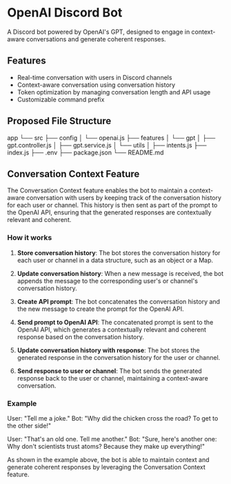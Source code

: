 # OpenAI Discord Bot

A Discord bot powered by OpenAI's GPT, designed to engage in context-aware conversations and generate coherent responses.

## Features

- Real-time conversation with users in Discord channels
- Context-aware conversation using conversation history
- Token optimization by managing conversation length and API usage
- Customizable command prefix

## Proposed File Structure

app
└── src
├── config
│ └── openai.js
├── features
│ └── gpt
│ ├── gpt.controller.js
│ ├── gpt.service.js
│ └── utils
│ ├── intents.js
├── index.js
├── .env
├── package.json
└── README.md

## Conversation Context Feature

The Conversation Context feature enables the bot to maintain a context-aware conversation with users by keeping track of the conversation history for each user or channel. This history is then sent as part of the prompt to the OpenAI API, ensuring that the generated responses are contextually relevant and coherent.

### How it works

1. **Store conversation history**: The bot stores the conversation history for each user or channel in a data structure, such as an object or a Map.

2. **Update conversation history**: When a new message is received, the bot appends the message to the corresponding user's or channel's conversation history.

3. **Create API prompt**: The bot concatenates the conversation history and the new message to create the prompt for the OpenAI API.

4. **Send prompt to OpenAI API**: The concatenated prompt is sent to the OpenAI API, which generates a contextually relevant and coherent response based on the conversation history.

5. **Update conversation history with response**: The bot stores the generated response in the conversation history for the user or channel.

6. **Send response to user or channel**: The bot sends the generated response back to the user or channel, maintaining a context-aware conversation.

### Example

User: "Tell me a joke."
Bot: "Why did the chicken cross the road? To get to the other side!"

User: "That's an old one. Tell me another."
Bot: "Sure, here's another one: Why don't scientists trust atoms? Because they make up everything!"

As shown in the example above, the bot is able to maintain context and generate coherent responses by leveraging the Conversation Context feature.
